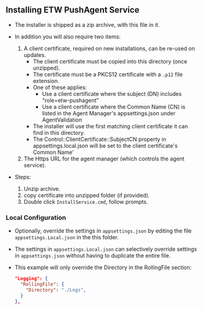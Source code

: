 ## Installing ETW PushAgent Service

- The installer is shipped as a zip archive, with this file in it.

- In addition you will also require two items:
  
  1) A client certificate, required on new installations, can be re-used on updates.
     - The client certificate must be copied into this directory (once unzipped).
     - The certificate must be a PKCS12 certificate with a `.p12` file extension.
     - One of these applies:
        - Use a client certificate where the subject (DN) includes "role=etw-pushagent" 
        - Use a client certificate where the Common Name (CN) is listed in the Agent Manager's appsettings.json under AgentValidation
     - The installer will use the first matching client certificate it can find in this directory.
     - The Control::ClientCertificate::SubjectCN property in appsettings.local.json will be set to the client certificate's Common Name'
  2) The Https URL for the agent manager (which controls the agent service).

- Steps:
  
  1) Unzip archive.
  2) copy certificate into unzipped folder (if provided).
  3) Double click `InstallService.cmd`, follow prompts.

### Local Configuration

- Optionally, override the settings in `appsettings.json` by editing the file `appsettings.Local.json` in the this folder.

- The settings in `appsettings.Local.json` can selectively override settings in `appsettings.json` without having to duplicate the entire file.

- This example will only override the Directory in the RollingFile section:
  
  ```json
  "Logging": {
    "RollingFile": {
      "Directory": "./Logs",
    }
  },
  ```
